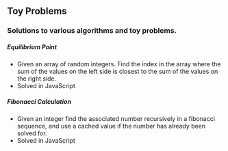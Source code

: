 ## Toy Problems

### Solutions to various algorithms and toy problems.

##### Equilibrium Point
* Given an array of random integers. Find the index in the array where the sum of the values on the left side is closest to the sum of the values on the right side.
* Solved in JavaScript

##### Fibonacci Calculation
* Given an integer find the associated number recursively in a fibonacci sequence, and use a cached value if the number has already been solved for.
* Solved in JavaScript
